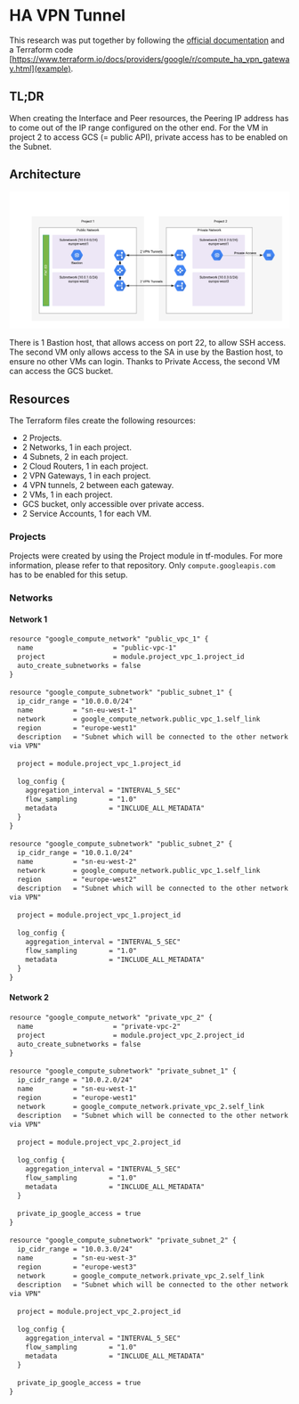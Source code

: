 # HA VPN Tunnel

This research was put together by following the [official documentation](https://cloud.google.com/vpn/docs/how-to/creating-ha-vpn2) and a Terraform code [https://www.terraform.io/docs/providers/google/r/compute_ha_vpn_gateway.html](example).

## TL;DR
When creating the Interface and Peer resources, the Peering IP address has to come out of the IP range configured on the other end.  For the VM in project 2 to access GCS (= public API), private access has to be enabled on the Subnet.

## Architecture
![HA VPN Architecture](./architecture/ha_vpn_architecture.png)

There is 1 Bastion host, that allows access on port 22, to allow SSH access.  The second VM only allows access to the SA in use by the Bastion host, to ensure no other VMs can login.  Thanks to Private Access, the second VM can access the GCS bucket.

## Resources
The Terraform files create the following resources:
* 2 Projects.
* 2 Networks, 1 in each project.
* 4 Subnets, 2 in each project.
* 2 Cloud Routers, 1 in each project.
* 2 VPN Gateways, 1 in each project.
* 4 VPN tunnels, 2 between each gateway.
* 2 VMs, 1 in each project.
* GCS bucket, only accessible over private access.
* 2 Service Accounts, 1 for each VM.

### Projects
Projects were created by using the Project module in tf-modules.  For more information, please refer to that repository. Only `compute.googleapis.com` has to be enabled for this setup.

### Networks
#### Network 1

```hcl-terraform
resource "google_compute_network" "public_vpc_1" {
  name                    = "public-vpc-1"
  project                 = module.project_vpc_1.project_id
  auto_create_subnetworks = false
}

resource "google_compute_subnetwork" "public_subnet_1" {
  ip_cidr_range = "10.0.0.0/24"
  name          = "sn-eu-west-1"
  network       = google_compute_network.public_vpc_1.self_link
  region        = "europe-west1"
  description   = "Subnet which will be connected to the other network via VPN"

  project = module.project_vpc_1.project_id

  log_config {
    aggregation_interval = "INTERVAL_5_SEC"
    flow_sampling        = "1.0"
    metadata             = "INCLUDE_ALL_METADATA"
  }
}

resource "google_compute_subnetwork" "public_subnet_2" {
  ip_cidr_range = "10.0.1.0/24"
  name          = "sn-eu-west-2"
  network       = google_compute_network.public_vpc_1.self_link
  region        = "europe-west2"
  description   = "Subnet which will be connected to the other network via VPN"

  project = module.project_vpc_1.project_id

  log_config {
    aggregation_interval = "INTERVAL_5_SEC"
    flow_sampling        = "1.0"
    metadata             = "INCLUDE_ALL_METADATA"
  }
}
```

#### Network 2
```hcl-terraform
resource "google_compute_network" "private_vpc_2" {
  name                    = "private-vpc-2"
  project                 = module.project_vpc_2.project_id
  auto_create_subnetworks = false
}

resource "google_compute_subnetwork" "private_subnet_1" {
  ip_cidr_range = "10.0.2.0/24"
  name          = "sn-eu-west-1"
  region        = "europe-west1"
  network       = google_compute_network.private_vpc_2.self_link
  description   = "Subnet which will be connected to the other network via VPN"

  project = module.project_vpc_2.project_id

  log_config {
    aggregation_interval = "INTERVAL_5_SEC"
    flow_sampling        = "1.0"
    metadata             = "INCLUDE_ALL_METADATA"
  }

  private_ip_google_access = true
}

resource "google_compute_subnetwork" "private_subnet_2" {
  ip_cidr_range = "10.0.3.0/24"
  name          = "sn-eu-west-3"
  region        = "europe-west3"
  network       = google_compute_network.private_vpc_2.self_link
  description   = "Subnet which will be connected to the other network via VPN"

  project = module.project_vpc_2.project_id

  log_config {
    aggregation_interval = "INTERVAL_5_SEC"
    flow_sampling        = "1.0"
    metadata             = "INCLUDE_ALL_METADATA"
  }

  private_ip_google_access = true
}
```





